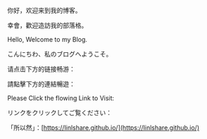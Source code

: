 你好，欢迎来到我的博客。

幸會，歡迎造訪我的部落格。

Hello, Welcome to my Blog.

こんにちわ、私のブログへようこそ。


请点击下方的链接畅游：

請點擊下方的連結暢遊：

Please Click the flowing Link to Visit:

リンクをクリックしてご覧ください：

「所以然」：[https://linlshare.github.io/](https://linlshare.github.io/)